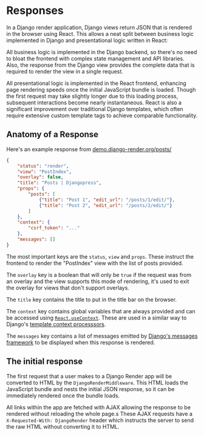 # Responses

In a Django render application, Django views return JSON that is rendered in the browser using React. This allows a neat split between business logic implemented in Django and presentational logic written in React:

All business logic is implemented in the Django backend, so there's no need to bloat the frontend with complex state management and API libraries. Also, the response from the Django view provides the complete data that is required to render the view in a single request.

All presentational logic is implemented in the React frontend, enhancing page rendering speeds once the initial JavaScript bundle is loaded. Though the first request may take slightly longer due to this loading process, subsequent interactions become nearly instantaneous. React is also a significant improvement over traditional Django templates, which often require extensive custom template tags to achieve comparable functionality.

## Anatomy of a Response

Here's an example response from [demo.django-render.org/posts/](https://demo.django-render.org/posts/)

```json
{
    "status": "render",
    "view": "PostIndex",
    "overlay": false,
    "title": "Posts | Djangopress",
    "props": {
        "posts": [
            {"title": "Post 1", "edit_url": "/posts/1/edit/"},
            {"title": "Post 2", "edit_url": "/posts/2/edit/"}
        ]
    },
    "context": {
        "csrf_token": "..."
    },
    "messages": []
}
```

The most important keys are the ``status``, ``view`` and ``props``. These instruct the frontend to render the "PostIndex" view with the list of posts provided.

The ``overlay`` key is a boolean that will only be ``true`` if the request was from an overlay and the view supports this mode of rendering, it's used to exit the overlay for views that don't support overlays.

The ``title`` key contains the title to put in the title bar on the browser.

The ``context`` key contains global variables that are always provided and can be accessed using [``React.useContext``](https://react.dev/reference/react/useContext). These are used in a similar way to Django's [template context processsors](https://docs.djangoproject.com/en/5.0/ref/templates/api/#built-in-template-context-processors).

The ``messages`` key contains a list of messages emitted by [Django's messages framework](https://docs.djangoproject.com/en/5.0/ref/contrib/messages/) to be displayed when this response is rendered.

## The initial response

The first request that a user makes to a Django Render app will be converted to HTML by the ``DjangoRenderMiddleware``. This HTML loads the JavaScript bundle and nests the initial JSON response, so it can be immediately rendered once the bundle loads.

All links within the app are fetched with AJAX allowing the response to be rendered without reloading the whole page.s
These AJAX requests have a ``X-Requested-With: DjangoRender`` header which instructs the server to send the raw HTML without converting it to HTML.
